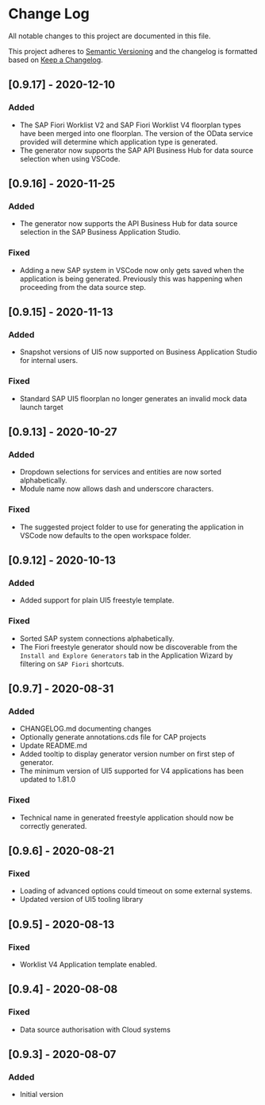 # Change Log
All notable changes to this project are documented in this file.

This project adheres to [Semantic Versioning](http://semver.org/) and the changelog is formatted based on [Keep a Changelog](http://keepachangelog.com/).

## [0.9.17] - 2020-12-10
### Added
- The SAP Fiori Worklist V2 and SAP Fiori Worklist V4 floorplan types have been merged into one floorplan.  The version of the OData service provided will determine which application type is generated.
- The generator now supports the SAP API Business Hub for data source selection when using VSCode.

## [0.9.16] - 2020-11-25
### Added
- The generator now supports the API Business Hub for data source selection in the SAP Business Application Studio.

### Fixed
- Adding a new SAP system in VSCode now only gets saved when the application is being generated.  Previously this was happening when proceeding from the data source step.

## [0.9.15] - 2020-11-13
### Added
- Snapshot versions of UI5 now supported on Business Application Studio for internal users.

### Fixed
- Standard SAP UI5 floorplan no longer generates an invalid mock data launch target

## [0.9.13] - 2020-10-27
### Added
- Dropdown selections for services and entities are now sorted alphabetically.
- Module name now allows dash and underscore characters.

### Fixed
- The suggested project folder to use for generating the application in VSCode now defaults to the open workspace folder.

## [0.9.12] - 2020-10-13
### Added
- Added support for plain UI5 freestyle template.

### Fixed
- Sorted SAP system connections alphabetically.
- The Fiori freestyle generator should now be discoverable from the `Install and Explore Generators` tab in the Application Wizard by filtering on `SAP Fiori` shortcuts.

## [0.9.7] - 2020-08-31
### Added
- CHANGELOG.md documenting changes
- Optionally generate annotations.cds file for CAP projects
- Update README.md
- Added tooltip to display generator version number on first step of generator.
- The minimum version of UI5 supported for V4 applications has been updated to 1.81.0

### Fixed
- Technical name in generated freestyle application should now be correctly generated.

## [0.9.6] - 2020-08-21
### Fixed
- Loading of advanced options could timeout on some external systems.
- Updated version of UI5 tooling library

## [0.9.5] - 2020-08-13
### Fixed
- Worklist V4 Application template enabled.

## [0.9.4] - 2020-08-08
### Fixed
- Data source authorisation with Cloud systems  

## [0.9.3] - 2020-08-07
### Added
- Initial version
